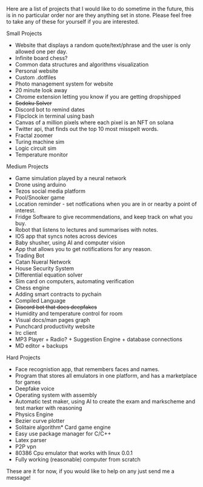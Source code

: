 Here are a list of projects that I would like to do sometime in the future, this is in no particular order nor are they anything set in stone. Please feel free to take any of these for yourself if you are interested.

Small Projects
* Website that displays a random quote/text/phrase and the user is only allowed one per day.
* Infinite board chess?
* Common data structures and algorithms visualization
* Personal website
* Custom .dotfiles
* Photo management system for website
* 20 minute look away
* Chrome extension letting you know if you are getting dropshipped
* ~~Sodoku Solver~~
* Discord bot to remind dates
* Flipclock in terminal using bash
* Canvas of a million pixels where each pixel is an NFT on solana
* Twitter api, that finds out the top 10 most misspelt words.
* Fractal zoomer
* Turing machine sim
* Logic circuit sim
* Temperature monitor

Medium Projects
* Game simulation played by a neural network
* Drone using arduino
* Tezos social media platform
* Pool/Snooker game
* Location reminder - set notfications when you are in or nearby a point of interest.
* Fridge Software to give recommendations, and keep track on what you buy.
* Robot that listens to lectures and summarises with notes.
* IOS app that syncs notes across devices
* Baby shusher, using AI and computer vision
* App that allows you to get notifications for any reason.
* Trading Bot
* Catan Nueral Network
* House Security System
* Differential equation solver
* Sim card on computers, automating verification
* Chess engine
* Adding smart contracts to pychain
* Compiled Language
* ~~Discord bot that does deepfakes~~
* Humidity and temperature control for room
* Visual docs/man pages graph
* Punchcard productivity website
* Irc client
* MP3 Player + Radio? + Suggestion Engine + database connections
* MD editor + backups

Hard Projects

* Face recognistion app, that remembers faces and names.
* Program that stores all emulators in one platform, and has a marketplace for games
* Deepfake voice
* Operating system with assembly
* Automatic test maker, using AI to create the exam and markscheme and test marker with reasoning
* Physics Engine
* Bezier curve plotter
* Solitaire algorithm* Card game engine
* Easy use package manager for C/C++
* Latex parser
* P2P vpn
* 80386 Cpu emulator that works with linux 0.0.1
* Fully working (reasonable) computer from scratch

These are it for now, if you would like to help on any just send me a message!
